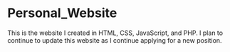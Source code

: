 # Personal_Website
This is the website I created in HTML, CSS, JavaScript, and PHP. I plan to continue to update this website as I continue applying for a new position.
